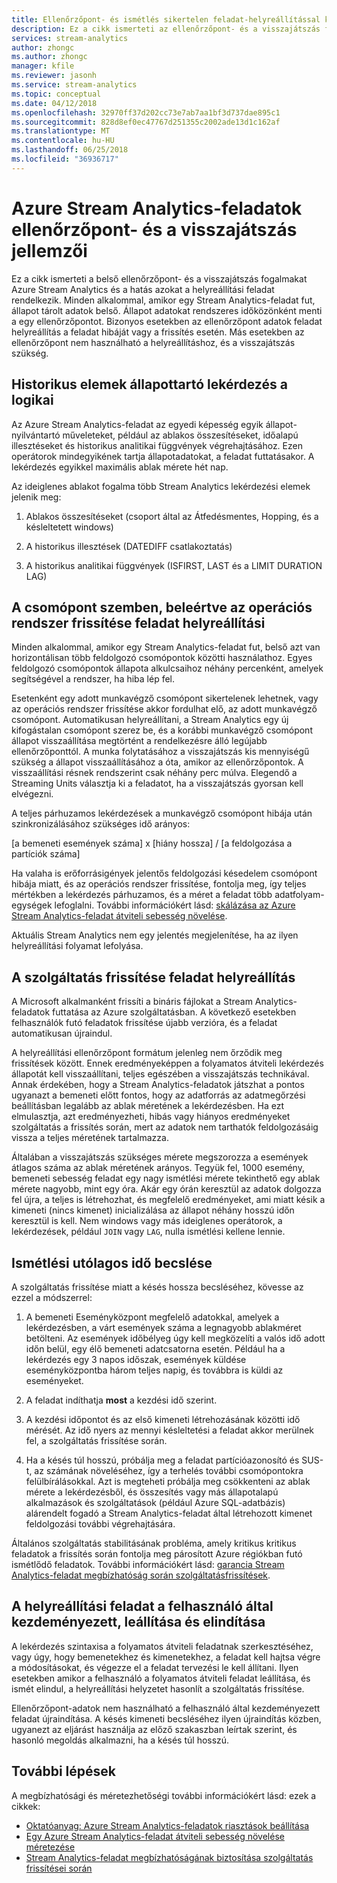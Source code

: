 ```yaml
---
title: Ellenőrzőpont- és ismétlés sikertelen feladat-helyreállítással kapcsolatos fogalmakról Azure Stream Analytics
description: Ez a cikk ismerteti az ellenőrzőpont- és a visszajátszás feladat helyreállítással kapcsolatos fogalmakról Azure Stream Analytics.
services: stream-analytics
author: zhongc
ms.author: zhongc
manager: kfile
ms.reviewer: jasonh
ms.service: stream-analytics
ms.topic: conceptual
ms.date: 04/12/2018
ms.openlocfilehash: 32970ff37d202cc73e7ab7aa1bf3d737dae895c1
ms.sourcegitcommit: 828d8ef0ec47767d251355c2002ade13d1c162af
ms.translationtype: MT
ms.contentlocale: hu-HU
ms.lasthandoff: 06/25/2018
ms.locfileid: "36936717"
---
```

# <a name="checkpoint-and-replay-concepts-in-azure-stream-analytics-jobs"></a>Azure Stream Analytics-feladatok ellenőrzőpont- és a visszajátszás jellemzői
Ez a cikk ismerteti a belső ellenőrzőpont- és a visszajátszás fogalmakat Azure Stream Analytics és a hatás azokat a helyreállítási feladat rendelkezik. Minden alkalommal, amikor egy Stream Analytics-feladat fut, állapot tárolt adatok belső. Állapot adatokat rendszeres időközönként menti a egy ellenőrzőpontot. Bizonyos esetekben az ellenőrzőpont adatok feladat helyreállítás a feladat hibáját vagy a frissítés esetén. Más esetekben az ellenőrzőpont nem használható a helyreállításhoz, és a visszajátszás szükség.

## <a name="stateful-query-logic-in-temporal-elements"></a>Historikus elemek állapottartó lekérdezés a logikai
Az Azure Stream Analytics-feladat az egyedi képesség egyik állapot-nyilvántartó műveleteket, például az ablakos összesítéseket, időalapú illesztéseket és historikus analitikai függvények végrehajtásához. Ezen operátorok mindegyikének tartja állapotadatokat, a feladat futtatásakor. A lekérdezés egyikkel maximális ablak mérete hét nap. 

Az ideiglenes ablakot fogalma több Stream Analytics lekérdezési elemek jelenik meg:
1. Ablakos összesítéseket (csoport által az Átfedésmentes, Hopping, és a késleltetett windows)

2. A historikus illesztések (DATEDIFF csatlakoztatás)

3. A historikus analitikai függvények (ISFIRST, LAST és a LIMIT DURATION LAG)


## <a name="job-recovery-from-node-failure-including-os-upgrade"></a>A csomópont szemben, beleértve az operációs rendszer frissítése feladat helyreállítási
Minden alkalommal, amikor egy Stream Analytics-feladat fut, belső azt van horizontálisan több feldolgozó csomópontok közötti használathoz. Egyes feldolgozó csomópontok állapota alkulcsaihoz néhány percenként, amelyek segítségével a rendszer, ha hiba lép fel.

Esetenként egy adott munkavégző csomópont sikertelenek lehetnek, vagy az operációs rendszer frissítése akkor fordulhat elő, az adott munkavégző csomópont. Automatikusan helyreállítani, a Stream Analytics egy új kifogástalan csomópont szerez be, és a korábbi munkavégző csomópont állapot visszaállítása megtörtént a rendelkezésre álló legújabb ellenőrzőponttól. A munka folytatásához a visszajátszás kis mennyiségű szükség a állapot visszaállításához a óta, amikor az ellenőrzőpontok. A visszaállítási résnek rendszerint csak néhány perc múlva. Elegendő a Streaming Units választja ki a feladatot, ha a visszajátszás gyorsan kell elvégezni. 

A teljes párhuzamos lekérdezések a munkavégző csomópont hibája után szinkronizálásához szükséges idő arányos:

[a bemeneti események száma] x [hiány hossza] / [a feldolgozása a partíciók száma]

Ha valaha is erőforrásigények jelentős feldolgozási késedelem csomópont hibája miatt, és az operációs rendszer frissítése, fontolja meg, így teljes mértékben a lekérdezés párhuzamos, és a méret a feladat több adatfolyam-egységek lefoglalni. További információkért lásd: [skálázása az Azure Stream Analytics-feladat átviteli sebesség növelése](stream-analytics-scale-jobs.md).

Aktuális Stream Analytics nem egy jelentés megjelenítése, ha az ilyen helyreállítási folyamat lefolyása.

## <a name="job-recovery-from-a-service-upgrade"></a>A szolgáltatás frissítése feladat helyreállítás 
A Microsoft alkalmanként frissíti a bináris fájlokat a Stream Analytics-feladatok futtatása az Azure szolgáltatásban. A következő esetekben felhasználók futó feladatok frissítése újabb verzióra, és a feladat automatikusan újraindul. 

A helyreállítási ellenőrzőpont formátum jelenleg nem őrződik meg frissítések között. Ennek eredményeképpen a folyamatos átviteli lekérdezés állapotát kell visszaállítani, teljes egészében a visszajátszás technikával. Annak érdekében, hogy a Stream Analytics-feladatok játszhat a pontos ugyanazt a bemeneti előtt fontos, hogy az adatforrás az adatmegőrzési beállításban legalább az ablak méretének a lekérdezésben. Ha ezt elmulasztja, azt eredményezheti, hibás vagy hiányos eredményeket szolgáltatás a frissítés során, mert az adatok nem tarthatók feldolgozásáig vissza a teljes méretének tartalmazza.

Általában a visszajátszás szükséges mérete megszorozza a események átlagos száma az ablak méretének arányos. Tegyük fel, 1000 esemény, bemeneti sebesség feladat egy nagy ismétlési mérete tekinthető egy ablak mérete nagyobb, mint egy óra. Akár egy órán keresztül az adatok dolgozza fel újra, a teljes is létrehozhat, és megfelelő eredményeket, ami miatt késik a kimeneti (nincs kimenet) inicializálása az állapot néhány hosszú időn keresztül is kell. Nem windows vagy más ideiglenes operátorok, a lekérdezések, például `JOIN` vagy `LAG`, nulla ismétlési kellene lennie.

## <a name="estimate-replay-catch-up-time"></a>Ismétlési utólagos idő becslése
A szolgáltatás frissítése miatt a késés hossza becsléséhez, kövesse az ezzel a módszerrel:

1. A bemeneti Eseményközpont megfelelő adatokkal, amelyek a lekérdezésben, a várt események száma a legnagyobb ablakméret betölteni. Az események időbélyeg úgy kell megközelíti a valós idő adott időn belül, egy élő bemeneti adatcsatorna esetén. Például ha a lekérdezés egy 3 napos időszak, események küldése eseményközpontba három teljes napig, és továbbra is küldi az eseményeket. 

2. A feladat indíthatja **most** a kezdési idő szerint. 

3. A kezdési időpontot és az első kimeneti létrehozásának közötti idő mérését. Az idő nyers az mennyi késleltetési a feladat akkor merülnek fel, a szolgáltatás frissítése során.

4. Ha a késés túl hosszú, próbálja meg a feladat partícióazonosító és SUS-t, az számának növeléséhez, így a terhelés további csomópontokra felülbírálásokkal. Azt is megteheti próbálja meg csökkenteni az ablak mérete a lekérdezésből, és összesítés vagy más állapotalapú alkalmazások és szolgáltatások (például Azure SQL-adatbázis) alárendelt fogadó a Stream Analytics-feladat által létrehozott kimenet feldolgozási további végrehajtására.

Általános szolgáltatás stabilitásának probléma, amely kritikus kritikus feladatok a frissítés során fontolja meg párosított Azure régiókban futó ismétlődő feladatok. További információkért lásd: [garancia Stream Analytics-feladat megbízhatóság során szolgáltatásfrissítések](stream-analytics-job-reliability.md).

## <a name="job-recovery-from-a-user-initiated-stop-and-start"></a>A helyreállítási feladat a felhasználó által kezdeményezett, leállítása és elindítása
A lekérdezés szintaxisa a folyamatos átviteli feladatnak szerkesztéséhez, vagy úgy, hogy bemenetekhez és kimenetekhez, a feladat kell hajtsa végre a módosításokat, és végezze el a feladat tervezési le kell állítani. Ilyen esetekben amikor a felhasználó a folyamatos átviteli feladat leállítása, és ismét elindul, a helyreállítási helyzetet hasonlít a szolgáltatás frissítése. 

Ellenőrzőpont-adatok nem használható a felhasználó által kezdeményezett feladat újraindítása. A késés kimeneti becsléséhez ilyen újraindítás közben, ugyanezt az eljárást használja az előző szakaszban leírtak szerint, és hasonló megoldás alkalmazni, ha a késés túl hosszú.

## <a name="next-steps"></a>További lépések
A megbízhatósági és méretezhetőségi további információkért lásd: ezek a cikkek:
- [Oktatóanyag: Azure Stream Analytics-feladatok riasztások beállítása](stream-analytics-set-up-alerts.md)
- [Egy Azure Stream Analytics-feladat átviteli sebesség növelése méretezése](stream-analytics-scale-jobs.md)
- [Stream Analytics-feladat megbízhatóságának biztosítása szolgáltatás frissítései során](stream-analytics-job-reliability.md)
